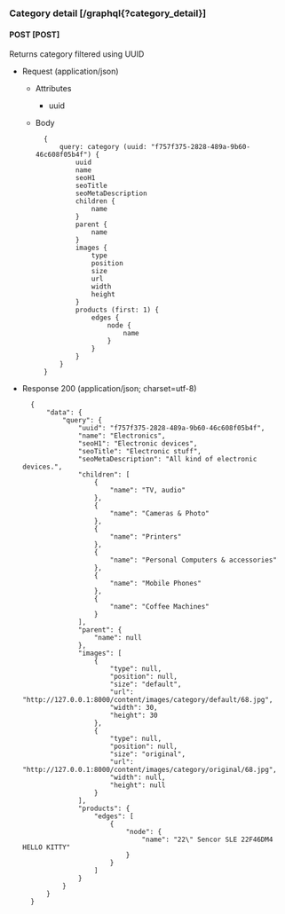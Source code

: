 ### Category detail [/graphql{?category_detail}]

#### POST [POST]

Returns category filtered using UUID

- Request (application/json)

    - Attributes

        - uuid

    - Body

            {
                query: category (uuid: "f757f375-2828-489a-9b60-46c608f05b4f") {
                    uuid
                    name
                    seoH1
                    seoTitle
                    seoMetaDescription
                    children {
                        name
                    }
                    parent {
                        name
                    }
                    images {
                        type
                        position
                        size
                        url
                        width
                        height
                    }
                    products (first: 1) {
                        edges {
                            node {
                                name
                            }
                        }
                    }
                }
            }

- Response 200 (application/json; charset=utf-8)

        {
            "data": {
                "query": {
                    "uuid": "f757f375-2828-489a-9b60-46c608f05b4f",
                    "name": "Electronics",
                    "seoH1": "Electronic devices",
                    "seoTitle": "Electronic stuff",
                    "seoMetaDescription": "All kind of electronic devices.",
                    "children": [
                        {
                            "name": "TV, audio"
                        },
                        {
                            "name": "Cameras & Photo"
                        },
                        {
                            "name": "Printers"
                        },
                        {
                            "name": "Personal Computers & accessories"
                        },
                        {
                            "name": "Mobile Phones"
                        },
                        {
                            "name": "Coffee Machines"
                        }
                    ],
                    "parent": {
                        "name": null
                    },
                    "images": [
                        {
                            "type": null,
                            "position": null,
                            "size": "default",
                            "url": "http://127.0.0.1:8000/content/images/category/default/68.jpg",
                            "width": 30,
                            "height": 30
                        },
                        {
                            "type": null,
                            "position": null,
                            "size": "original",
                            "url": "http://127.0.0.1:8000/content/images/category/original/68.jpg",
                            "width": null,
                            "height": null
                        }
                    ],
                    "products": {
                        "edges": [
                            {
                                "node": {
                                    "name": "22\" Sencor SLE 22F46DM4 HELLO KITTY"
                                }
                            }
                        ]
                    }
                }
            }
        }
